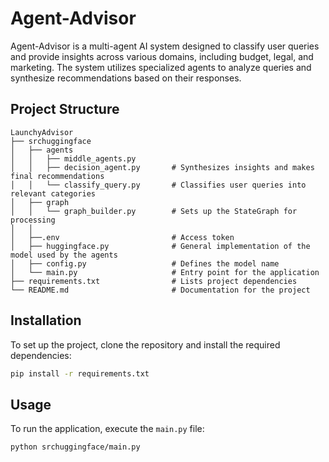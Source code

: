 # Agent-Advisor

Agent-Advisor is a multi-agent AI system designed to classify user queries and provide insights across various domains, including budget, legal, and marketing. The system utilizes specialized agents to analyze queries and synthesize recommendations based on their responses.

## Project Structure

```
LaunchyAdvisor
├── srchuggingface
│   ├── agents
│   │   ├── middle_agents.py       
│   │   ├── decision_agent.py       # Synthesizes insights and makes final recommendations
│   │   └── classify_query.py       # Classifies user queries into relevant categories
│   ├── graph
│   │   └── graph_builder.py        # Sets up the StateGraph for processing
│   │ 
│   ├──.env                         # Access token
│   ├── huggingface.py              # General implementation of the model used by the agents
│   ├── config.py                   # Defines the model name
│   └── main.py                     # Entry point for the application
├── requirements.txt                # Lists project dependencies
└── README.md                       # Documentation for the project
```

## Installation

To set up the project, clone the repository and install the required dependencies:

```bash
pip install -r requirements.txt
```

## Usage

To run the application, execute the `main.py` file:

```bash
python srchuggingface/main.py
```

